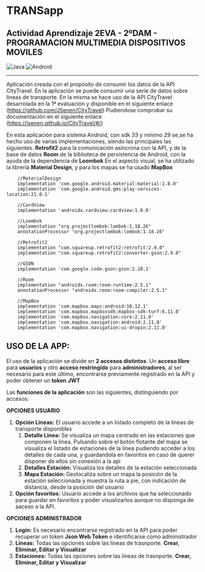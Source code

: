 # TRANSapp
## Actividad Aprendizaje 2EVA - 2ºDAM - PROGRAMACION MULTIMEDIA DISPOSITIVOS MOVILES

![Java](https://img.shields.io/badge/Java-red?style=for-the-badge&logo=Java&logoColor=white)
![Android](https://img.shields.io/badge/androidstudio-green?style=for-the-badge&logo=androidstudio&logoColor=white)

***

Aplicación creada con el propósito de consumir los datos de la API CityTravel.
En la aplicación se puede consumir una serie de datos sobre lineas de transporte. 
En la misma se hace uso de la API CityTravel desarrolada en la 1ª evaluación y disponible
en el siguiente enlace (https://github.com/JSenen/CityTravel)
Pudiendose comprobar su documentación en el siguiente enlace (https://jsenen.github.io/CityTravel/#/)

En esta aplicación para sistema Android, con sdk 33 y mínimo 29 se,se ha hecho uso de varias implementaciones,
 siendo las principales las siguientes. **Retrofit2** para la comunicación asíncrona con la API, 
y de la base de datos **Room** de la biblioteca de persistencia de Android, con la ayuda de la dependencia de **Loombok**
En el aspecto visual, se ha utilizado la librería **Material Design**, y para los mapas se ha usado
**MapBox**

```
    //MaterialDesign
    implementation 'com.google.android.material:material:1.8.0'
    implementation 'com.google.android.gms:play-services-location:21.0.1'

    //CardView
    implementation 'androidx.cardview:cardview:1.0.0'

    //Loombok
    implementation "org.projectlombok:lombok:1.18.26"
    annotationProcessor "org.projectlombok:lombok:1.18.26"

    //Retrofit2
    implementation "com.squareup.retrofit2:retrofit:2.9.0"
    implementation "com.squareup.retrofit2:converter-gson:2.9.0"

    //GSON
    implementation 'com.google.code.gson:gson:2.10.1'

    //Room
    implementation "androidx.room:room-runtime:2.5.1"
    annotationProcessor "androidx.room:room-compiler:2.5.1"

    //MapBox
    implementation 'com.mapbox.maps:android:10.12.1'
    implementation 'com.mapbox.mapboxsdk:mapbox-sdk-turf:6.11.0'
    implementation 'com.mapbox.navigation:core:2.11.0'
    implementation 'com.mapbox.navigation:android:2.11.0'
    implementation 'com.mapbox.navigation:ui-dropin:2.11.0'

```
## USO DE LA APP:

El uso de la aplicación se divide en **2 accesos distintos**.
Un **acceso libre** para **usuarios** y otro **acceso restringido** para **administradores**, al ser necesario para
este último, encontrarse previamente registrado en la API y poder obtener un **token** **JWT**


Las **funciones de la aplicación** son las siguientes, distinguiendo por accesos:

**OPCIONES USUARIO**

1. **Opción Lineas:** El usuario accede a un listado completo de la lineas de transporte disponibles
   1. **Detalle Linea:** Se visualiza un mapa centrado en las estaciones que componen la linea. Pulsando sobre el botón flotante 
      del mapa se visualiza el listado de estaciones de la linea pudiendo acceder a los detalles de cada una, y guardandola en 
      favoritos en caso de querer disponer de ellos sin conexión a la api
   2. **Detalles Estación:** Visualiza los detalles de la estación seleccionada
   3. **Mapa Estación:** Geolocaliza sobre un mapa la posición de la estación seleccionada y muestra la ruta a pie, con indicación de distancia, desde
      la posición del usuario
2. **Opción favoritos:** Usuario accede a los archivos que ha seleccionado para guardar en favoritos y poder visualizarlos
   aunque no disponga de aaceso a la API.

**OPCIONES ADMINISTRADOR**

1. **Login:** Es necesario encontrarse registrado en la API para poder recuperar un token __Json Web Token__ e identificarse como administrador
2. **Lineas:**  Todas las opciones sobre las lineas de trasnporte. **Crear, Eliminar, Editar y Visualizar**
3. **Estaciones:**  Todas las opciones sobre las lineas de trasnporte. **Crear, Eliminar, Editar y Visualizar**



